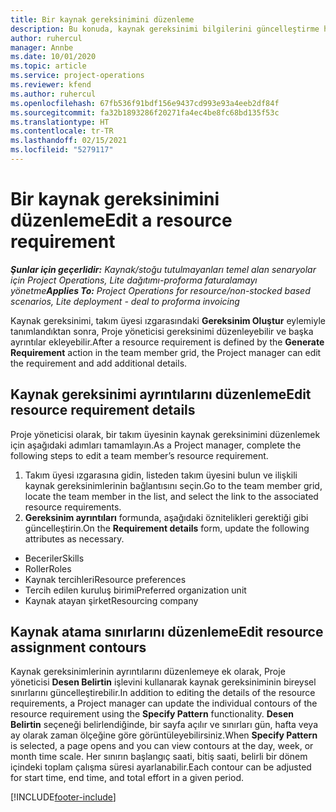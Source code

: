 ```yaml
---
title: Bir kaynak gereksinimini düzenleme
description: Bu konuda, kaynak gereksinimi bilgilerini güncelleştirme hakkında bilgiler sağlanmaktadır.
author: ruhercul
manager: Annbe
ms.date: 10/01/2020
ms.topic: article
ms.service: project-operations
ms.reviewer: kfend
ms.author: ruhercul
ms.openlocfilehash: 67fb536f91bdf156e9437cd993e93a4eeb2df84f
ms.sourcegitcommit: fa32b1893286f20271fa4ec4be8fc68bd135f53c
ms.translationtype: HT
ms.contentlocale: tr-TR
ms.lasthandoff: 02/15/2021
ms.locfileid: "5279117"
---
```

# <a name="edit-a-resource-requirement"></a><span data-ttu-id="07232-103">Bir kaynak gereksinimini düzenleme</span><span class="sxs-lookup"><span data-stu-id="07232-103">Edit a resource requirement</span></span>

<span data-ttu-id="07232-104">_**Şunlar için geçerlidir:** Kaynak/stoğu tutulmayanları temel alan senaryolar için Project Operations, Lite dağıtımı-proforma faturalamayı yönetme_</span><span class="sxs-lookup"><span data-stu-id="07232-104">_**Applies To:** Project Operations for resource/non-stocked based scenarios, Lite deployment - deal to proforma invoicing_</span></span>

<span data-ttu-id="07232-105">Kaynak gereksinimi, takım üyesi ızgarasındaki **Gereksinim Oluştur** eylemiyle tanımlandıktan sonra, Proje yöneticisi gereksinimi düzenleyebilir ve başka ayrıntılar ekleyebilir.</span><span class="sxs-lookup"><span data-stu-id="07232-105">After a resource requirement is defined by the **Generate Requirement** action in the team member grid, the Project manager can edit the requirement and add additional details.</span></span>

## <a name="edit-resource-requirement-details"></a><span data-ttu-id="07232-106">Kaynak gereksinimi ayrıntılarını düzenleme</span><span class="sxs-lookup"><span data-stu-id="07232-106">Edit resource requirement details</span></span>

<span data-ttu-id="07232-107">Proje yöneticisi olarak, bir takım üyesinin kaynak gereksinimini düzenlemek için aşağıdaki adımları tamamlayın.</span><span class="sxs-lookup"><span data-stu-id="07232-107">As a Project manager, complete the following steps to edit a team member’s resource requirement.</span></span>

1. <span data-ttu-id="07232-108">Takım üyesi ızgarasına gidin, listeden takım üyesini bulun ve ilişkili kaynak gereksinimlerinin bağlantısını seçin.</span><span class="sxs-lookup"><span data-stu-id="07232-108">Go to the team member grid, locate the team member in the list, and select the link to the associated resource requirements.</span></span>
2. <span data-ttu-id="07232-109">**Gereksinim ayrıntıları** formunda, aşağıdaki öznitelikleri gerektiği gibi güncelleştirin.</span><span class="sxs-lookup"><span data-stu-id="07232-109">On the **Requirement details** form, update the following attributes as necessary.</span></span>

- <span data-ttu-id="07232-110">Beceriler</span><span class="sxs-lookup"><span data-stu-id="07232-110">Skills</span></span>
- <span data-ttu-id="07232-111">Roller</span><span class="sxs-lookup"><span data-stu-id="07232-111">Roles</span></span>
- <span data-ttu-id="07232-112">Kaynak tercihleri</span><span class="sxs-lookup"><span data-stu-id="07232-112">Resource preferences</span></span>
- <span data-ttu-id="07232-113">Tercih edilen kuruluş birimi</span><span class="sxs-lookup"><span data-stu-id="07232-113">Preferred organization unit</span></span>
- <span data-ttu-id="07232-114">Kaynak atayan şirket</span><span class="sxs-lookup"><span data-stu-id="07232-114">Resourcing company</span></span>

## <a name="edit-resource-assignment-contours"></a><span data-ttu-id="07232-115">Kaynak atama sınırlarını düzenleme</span><span class="sxs-lookup"><span data-stu-id="07232-115">Edit resource assignment contours</span></span>

<span data-ttu-id="07232-116">Kaynak gereksinimlerinin ayrıntılarını düzenlemeye ek olarak, Proje yöneticisi **Desen Belirtin** işlevini kullanarak kaynak gereksiniminin bireysel sınırlarını güncelleştirebilir.</span><span class="sxs-lookup"><span data-stu-id="07232-116">In addition to editing the details of the resource requirements, a Project manager can update the individual contours of the resource requirement using the **Specify Pattern** functionality.</span></span> <span data-ttu-id="07232-117">**Desen Belirtin** seçeneği belirlendiğinde, bir sayfa açılır ve sınırları gün, hafta veya ay olarak zaman ölçeğine göre görüntüleyebilirsiniz.</span><span class="sxs-lookup"><span data-stu-id="07232-117">When **Specify Pattern** is selected, a page opens and you can view contours at the day, week, or month time scale.</span></span> <span data-ttu-id="07232-118">Her sınırın başlangıç saati, bitiş saati, belirli bir dönem içindeki toplam çalışma süresi ayarlanabilir.</span><span class="sxs-lookup"><span data-stu-id="07232-118">Each contour can be adjusted for start time, end time, and total effort in a given period.</span></span>

[!INCLUDE[footer-include](../includes/footer-banner.md)]